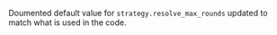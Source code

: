 Doumented default value for `strategy.resolve_max_rounds` updated to match what is used in the code.
